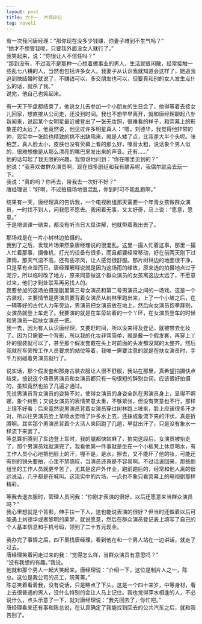 ```yaml
---
layout: post
title: 六十一  片场印记
tag: novel1
---
```


有一次我问唐经理：“那你现在没多少钱赚，你妻子难到不生气吗？”<br />
 “她才不想管我呢，只要我外面没女人就行了。”<br />
我笑起来，说：“你很让人不信任吗？”<br />
“那到没有，不过我不是那种一心想着做事业的男人，生活就很闲散，经常接触一些乱七八糟的人，当然也包括许多女人。我妻子从认识我就知道会这样了，她追我追到快结婚时就说了，不赚钱可以，多交朋友也可以，但要真和别的女人发生点什么的话，就杀了我。”<br />
说完，他自己也笑起来。

有一天下午盘都结束了，他说女儿去参加一个小朋友的生日会了，他得等着去接女儿回家，想直接从公司走，还没到时间。我也不想早早离开，就和唐经理聊起八卦新闻来，说起某个女明星最近被登出了一张无妆照，很难看的样子，和荧幕上的形象差的太远了。他竟然说，他见过许多明星真人：“嗯，刘德华，我觉得他非常的帅，现实中一张脸也精致的挑不出缺陷来，就是人矮了点，比我差大半个头呢。张柏芝，真人脸太小，皮肤也没有荧幕上看的那么好，嗓音太粗，说话象个男人似的，很难想像是从那么漂亮的嘴巴里发出来的声音。还有……”<br />
他的话勾起了我无限的兴趣，我惊讶地问到：“你在哪里见到的？”<br />
他说：“我喜欢做群众演员啊，现在很多剧组和我有联系呢，我偶尔就会去玩一下。<br />
我说：“真的吗？你再去，带我去一次好不好？”<br />
唐经理说：“好啊，不过拍摄场地很混乱，你到时可不能乱跑啊。”

结果有一天，唐经理真的告诉我，一个电视剧组那天需要一个年青女孩做群众演员，一时找不到人，问我愿不愿去。我闲着无事，又太好奇，马上说：“愿意，愿意。”<br />
于是培训课一结束，都没有听当日大盘讲解，他就带着我出去了。

那场戏是在一片小树林边拍摄的。<br />
我到了之后，发现片场果然象唐经理说的很混乱。这里一撮人忙着这事，那里一撮人忙着那事，摄像机，打光的设备有很多，而且都要经常移动，好在前两天刚下过骤雨，那天气温不高，还有些凉风，让人感觉很舒服。那片树林边的地面很干净，只是草有点湿而已。唐经理解释说就是因为这场雨的缘故，原来选的拍摄地点过于泥泞，所以临时改了地方，原来同意做这个群众演员的女孩离这边太远了，不愿意过来，他们才到处联系再另找人的。<br />
我要参加的这场拍摄是剧里第三号女演员和第二号男演员之间的一场戏。这是一个古装戏，主要情节是男演员要背着女演员从树林里跑出来，上了一个小坡之后，在一辆等好的古代人力车旁边，男演员把女演员放在地上，然后向女演员抱拳拜别，女演员就登上车走了。我要演的就是在车旁站着的一个丫环，在女演员登车的时候和男演员一起扶女演员一把。<br />
我一去，因为有人认识唐经理，又要赶时间，所以没来得及登记，就被带去化妆了。因为只需要一个背影，所以我的化妆非常简单，就是戴一个假发套，再穿上丫环的服装就可以了，甚至那个假发套戴在头上时前面的头发都没窝的太整齐。然后我就在车旁按工作人员要求的站位等着，我唯一需要注意的就是在扶女演员时，手千万别碰着男演员就行了。

说实话，那个假发套和那身古装衣服让人很不舒服，我站在那里，真希望拍摄快点结束。按说这个场景男演员和女演员都只有一句很短的辞别台词，应该很好拍摄的，虽知竟然也拍了几遍才通过。<br />
先说男演员背女演员的姿势不对，使得女演员的身姿全趴在男演员身上，显得不婀娜，象个树熊；又说女演员的表情笑意太重，不够紧张，但没有笑意也不行，那样上镜不好看；后来竟然说男演员背着女演员穿过树林跑上坡来，脸上应该很多汗才对，所以往男演员脸上拿喷水壶喷了许多水上去，还抹成象流下来的汗状，真是折腾啊。其实那个男演员背着个大活人来回跑了几趟，早就出汗了，只是没有象水一样流下来罢了。<br />
等总算折腾到了车边登上车时，我的腿都快站麻了，拍完这段后，女演员被抬走了，那个男演员戏就演完了，我看他第一件事就是坐在一个小板凳上休息喝水，有工作人员小心地把他脸上的汗，喔不是，是水，擦去，又不能坏了他的妆，可能还有别的镜头要拍，心里不禁感叹，当演员还真是不容易啊。不过话说回来，那些剧组里的工作人员就更辛苦了，尤其是这户外作业，跑前跑后的，经常和他人离的很远说话，几乎都是在喊叫。这现实中的片场，一点也不象只看荧幕上的电视剧那样精彩。

等我去退衣服时，管理人员问我：“你刚才表演的很好，以后还愿意来当群众演员吗？”<br />
我心里想就是个背影，伸手扶一下人，这也能说表演的很好？但当时还做着以后可能遇上刘德华或者黎明的美梦，就说愿意，然后在群众演员登记表上填写了自己的个人基本信息和手机号码，领到了二十五元现金。

我办完了事情之后，四下里找唐经理，看到他在和一个男人站在一边讲话，就走了过去。<br />
唐经理笑着问走过来的我：“觉得怎么样，当群众演员有意思吗？”<br />
“没有我想的有趣。”我说。<br />
他就和那个男人一起大笑起来。唐经理说：“介绍一下，这位是制片人之一，陈总。这位是我公司的员工，阮菁菁。”<br />
陈总笑着看着我，没有说话，只是略点了下头。这是一个四十来岁，中等身材，看上去很普通的男人，没什么特别的会让人马上记住。我也觉得萍水相逢的人，不必说什么，点头示意了一下，就对唐经理说：“我先回去了，你忙吧。”<br />
唐经理看来还有事和陈总说，在认真确定了我能找到回去的公共汽车之后，就和我告别了。
